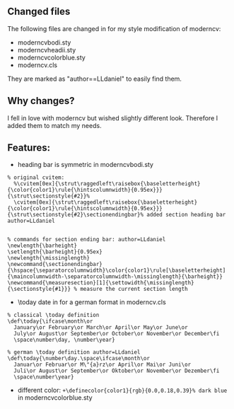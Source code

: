 ## Changed files
The following files are changed in for my style modification of moderncv:
- moderncvbodi.sty
- moderncvheadii.sty
- moderncvcolorblue.sty
- moderncv.cls

They are marked as "author==LLdaniel" to easily find them.

## Why changes?
I fell in love with moderncv but wished slightly different look. Therefore I added them to match my needs.

## Features:
- heading bar is symmetric in moderncvbodi.sty
```
% original cvitem:
  %\cvitem[0ex]{\strut\raggedleft\raisebox{\baseletterheight}{\color{color1}\rule{\hintscolumnwidth}{0.95ex}}}{\strut\sectionstyle{#2}}%
  \cvitem[0ex]{\strut\raggedleft\raisebox{\baseletterheight}{\color{color1}\rule{\hintscolumnwidth}{0.95ex}}}{\strut\sectionstyle{#2}\sectionendingbar}% added section heading bar author=LLdaniel


% commands for section ending bar: author=LLdaniel
\newlength{\barheight}
\setlength{\barheight}{0.95ex}
\newlength{\missinglength}
\newcommand{\sectionendingbar}{\hspace{\separatorcolumnwidth}\color{color1}\rule[\baseletterheight]{\maincolumnwidth-\separatorcolumnwidth-\missinglength}{\barheight}}
\newcommand{\measuresection}[1]{\settowidth{\missinglength}{\sectionstyle{#1}}} % measure the current section length
```
- \today date in for a german format in moderncv.cls
```
% classical \today definition
\def\today{\ifcase\month\or
  January\or February\or March\or April\or May\or June\or
  July\or August\or September\or October\or November\or December\fi
  \space\number\day, \number\year}

% german \today definition author=LLdaniel
\def\today{\number\day.\space\ifcase\month\or
  Januar\or Februar\or M\"{a}rz\or April\or Mai\or Juni\or
  Juli\or August\or September\or Oktober\or November\or Dezember\fi
  \space\number\year}
```
- different color: `+\definecolor{color1}{rgb}{0.0,0.18,0.39}% dark blue` in moderncvcolorblue.sty